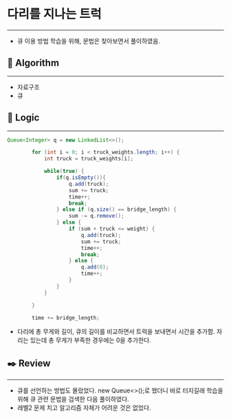 # 다리를 지나는 트럭

---

- 큐 이용 방법 학습을 위해, 문법은 찾아보면서 풀이하였음.

## 📌 **Algorithm**

---

- 자료구조
- 큐

## 📍 **Logic**

---

```java
Queue<Integer> q = new LinkedList<>();

        for (int i = 0; i < truck_weights.length; i++) {
            int truck = truck_weights[i];

            while(true) {
                if(q.isEmpty()){
                    q.add(truck);
                    sum += truck;
                    time++;
                    break;
                } else if (q.size() == bridge_length) {
                    sum -= q.remove();
                } else {
                    if (sum + truck <= weight) {
                        q.add(truck);
                        sum += truck;
                        time++;
                        break;
                    } else {
                        q.add(0);
                        time++;
                    }
                }
            }

        }

        time += bridge_length;
```

- 다리에 총 무게와 길이, 큐의 길이를 비교하면서 트럭을 보내면서 시간을 추가함. 자리는 있는데 총 무게가 부족한 경우에는 0을 추가한다.

## ✒️ **Review**

---

- 큐를 선언하는 방법도 몰랐었다. new Queue<>();로 했더니 바로 터지길래 학습을 위해 큐 관련 문법을 검색한 다음 풀이하였다.
- 레벨2 문제 치고 알고리즘 자체가 어려운 것은 없었다.